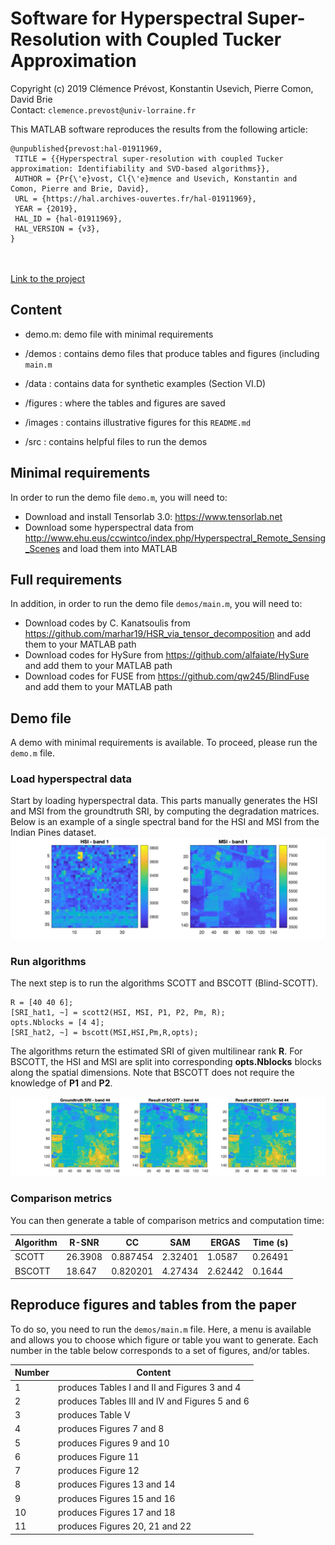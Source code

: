 # Software for Hyperspectral Super-Resolution with Coupled Tucker Approximation

Copyright (c) 2019 Clémence Prévost, Konstantin Usevich, Pierre Comon, David Brie <br>
Contact: ```clemence.prevost@univ-lorraine.fr```

This MATLAB software reproduces the results from the following article:
```
@unpublished{prevost:hal-01911969,
 TITLE = {{Hyperspectral super-resolution with coupled Tucker approximation: Identifiability and SVD-based algorithms}},
 AUTHOR = {Pr{\'e}vost, Cl{\'e}mence and Usevich, Konstantin and Comon, Pierre and Brie, David},
 URL = {https://hal.archives-ouvertes.fr/hal-01911969},
 YEAR = {2019},
 HAL_ID = {hal-01911969},
 HAL_VERSION = {v3},
}
```
<br><br>
[Link to the project](https://github.com/cprevost4/HSR_Software)

## Content

 - demo.m: demo file with minimal requirements 
 - /demos : contains demo files that produce tables and figures (including ```main.m```
 - /data : contains data for synthetic examples (Section VI.D)

 - /figures : where the tables and figures are saved
 - /images : contains illustrative figures for this ```README.md```
 - /src : contains helpful files to run the demos

## Minimal requirements

 In order to run the demo file ```demo.m```, you will need to:
 - Download and install Tensorlab 3.0: https://www.tensorlab.net
 - Download some hyperspectral data from http://www.ehu.eus/ccwintco/index.php/Hyperspectral_Remote_Sensing_Scenes and load them into MATLAB
      
## Full requirements

 In addition, in order to run the demo file ```demos/main.m```, you will need to:
 - Download codes by C. Kanatsoulis from https://github.com/marhar19/HSR_via_tensor_decomposition and add them to your MATLAB path
 - Download codes for HySure from https://github.com/alfaiate/HySure and add them to your MATLAB path
 - Download codes for FUSE from https://github.com/qw245/BlindFuse and add them to your MATLAB path
 
 ## Demo file
 
 A demo with minimal requirements is available. To proceed, please run the ```demo.m``` file.
 
 ### Load hyperspectral data
 
 Start by loading hyperspectral data. This parts manually generates the HSI and MSI from the groundtruth SRI, by computing the degradation matrices.
 Below is an example of a single spectral band for the HSI and MSI from the Indian Pines dataset.
 <img src="images/init.jpg?raw=true"/>
 
 ### Run algorithms
 
 The next step is to run the algorithms SCOTT and BSCOTT (Blind-SCOTT).
 ```
 R = [40 40 6]; 
 [SRI_hat1, ~] = scott2(HSI, MSI, P1, P2, Pm, R);
 opts.Nblocks = [4 4];
 [SRI_hat2, ~] = bscott(MSI,HSI,Pm,R,opts);
 ```
 The algorithms return the estimated SRI of given multilinear rank <b>R</b>. For BSCOTT, the HSI and MSI are split into corresponding <b>opts.Nblocks</b> blocks along the spatial dimensions. Note that BSCOTT does not require the knowledge of <b>P1</b> and <b>P2</b>.

<img src="images/results.jpg?raw=true"/>
 
 ### Comparison metrics
 
 You can then generate a table of comparison metrics and computation time:


| Algorithm | R-SNR   | CC       | SAM     | ERGAS   | Time (s) |
|-----------|---------|----------|---------|---------|----------|
| SCOTT     | 26.3908 | 0.887454 | 2.32401 | 1.0587  | 0.26491  |
| BSCOTT    | 18.647  | 0.820201 | 4.27434 | 2.62442 | 0.1644   |


## Reproduce figures and tables from the paper

To do so, you need to run the ```demos/main.m``` file.
Here, a menu is available and allows you to choose which figure or table you want to generate.
Each number in the table below corresponds to a set of figures, and/or tables.

| Number | Content                                        |
|--------|------------------------------------------------|
| 1      | produces Tables I and II and Figures 3 and 4   |
| 2      | produces Tables III and IV and Figures 5 and 6 |
| 3      | produces Table V                               |
| 4      | produces Figures 7 and 8                       |
| 5      | produces Figures 9 and 10                      |
| 6      | produces Figure 11                             |
| 7      | produces Figure 12                             |
| 8      | produces Figures 13 and 14                     |
| 9      | produces Figures 15 and 16                     |
| 10     | produces Figures 17 and 18                     |
| 11     | produces Figures 20, 21 and 22                 |
